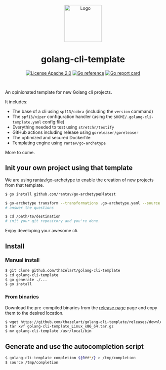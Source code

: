 <!-- BEGIN __DO_NOT_INCLUDE__ -->
<p align="center"><img src="https://gist.githubusercontent.com/thazelart/5be06c101f53079b9914d6efd867e690/raw/35bdb7d2ba35dc2958637a59b63aa3d3db44f4f3/golang-cli-template.png" alt="Logo" height="120" /></p>
<!-- END __DO_NOT_INCLUDE__ -->
<h1 align="center"> golang-cli-template</h1>

<p align="center">
  <a href="https://github.com/gojp/goreportcard/blob/master/LICENSE" rel="nofollow"><img src="https://img.shields.io/badge/License-Apache%202.0-blue.svg" alt="License Apache 2.0" style="max-width:100%;"></a>
  <a href="https://pkg.go.dev/github.com/thazelart/golang-cli-template" rel="nofollow"><img src="https://pkg.go.dev/badge/github.com/thazelart/golang-cli-template.svg" alt="Go reference" style="max-width:100%;"></a>
  <a href="https://goreportcard.com/report/github.com/thazelart/golang-cli-template" rel="nofollow"><img src="https://goreportcard.com/badge/github.com/thazelart/golang-cli-template" alt="Go report card" style="max-width:100%;"></a>
</p>
<br/>


An opinionated template for new Golang cli projects.
<!-- BEGIN __DO_NOT_INCLUDE__ -->
It includes:
 - The base of a cli using `spf13/cobra` (including the `version` command)
 - The `spf13/viper` configuration handler (using the `$HOME/.golang-cli-template.yaml` config file)
 - Everything needed to test using `stretchr/testify`
 - GitHub actions including release using `goreleaser/goreleaser`
 - The optimized and secured Dockerfile
 - Templating engine using `rantav/go-archetype`

More to come.

## Init your own project using that template

We are using [rantav/go-archetype](https://github.com/rantav/go-archetype) to enable the creation of new projects from that template.

```bash
$ go install github.com/rantav/go-archetype@latest

$ go-archetype transform --transformations .go-archetype.yaml --source . --destination /path/to/destination
# answer the questions

$ cd /path/to/destination
# init your git repository and you're done.
```

Enjoy developing your awesome cli.
<!-- END __DO_NOT_INCLUDE__ -->

## Install

### Manual install

```bash
$ git clone github.com/thazelart/golang-cli-template
$ cd golang-cli-template
$ go generate ./...
$ go install
```

### From binaries
Download the pre-compiled binaries from the [release page](https://github.com/thazelart/golang-cli-template/releases) page and copy them to the desired location.

```bash
$ wget https://github.com/thazelart/golang-cli-template/releases/download/vX.Y.Z/golang-cli-template_Linux_x86_64.tar.gz
$ tar xvf golang-cli-template_Linux_x86_64.tar.gz
$ mv golang-cli-template /usr/local/bin
```

## Generate and use the autocompletion script

```bash
$ golang-cli-template completion ${0##*/} > /tmp/completion
$ source /tmp/completion
```
